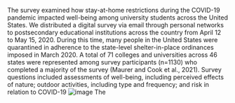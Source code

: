 The survey examined how stay-at-home restrictions during the COVID-19 pandemic impacted well-being among university students across the United States. We distributed a digital survey via email through personal networks to postsecondary educational institutions across the country from April 12 to May 15, 2020. During this time, many people in the United States were quarantined in adherence to the state-level shelter-in-place ordinances imposed in March 2020. A total of 71 colleges and universities across 46 states were represented among survey participants (n=1130) who completed a majority of the survey (Maurer and Cook et al., 2021). Survey questions included assessments of well-being, including perceived effects of nature; outdoor activities, including type and frequency; and risk in relation to COVID-19 ![image](https://github.com/elizabethmcook/COVID-Green-Space-Survey/assets/173087901/de696274-f53f-4c41-9ab9-5d3afab51417)
The 
